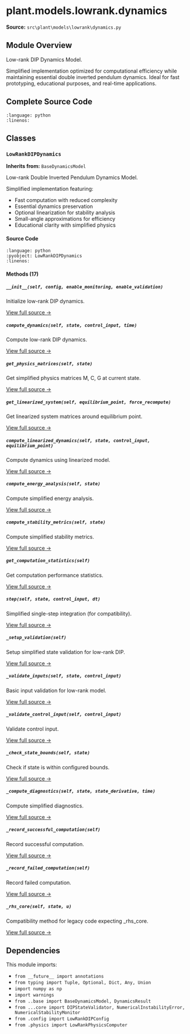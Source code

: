 # plant.models.lowrank.dynamics

**Source:** `src\plant\models\lowrank\dynamics.py`

## Module Overview

Low-rank DIP Dynamics Model.

Simplified implementation optimized for computational efficiency while
maintaining essential double inverted pendulum dynamics. Ideal for
fast prototyping, educational purposes, and real-time applications.

## Complete Source Code

```{literalinclude} ../../../src/plant/models/lowrank/dynamics.py
:language: python
:linenos:
```



## Classes

### `LowRankDIPDynamics`

**Inherits from:** `BaseDynamicsModel`

Low-rank Double Inverted Pendulum Dynamics Model.

Simplified implementation featuring:
- Fast computation with reduced complexity
- Essential dynamics preservation
- Optional linearization for stability analysis
- Small-angle approximations for efficiency
- Educational clarity with simplified physics

#### Source Code

```{literalinclude} ../../../src/plant/models/lowrank/dynamics.py
:language: python
:pyobject: LowRankDIPDynamics
:linenos:
```

#### Methods (17)

##### `__init__(self, config, enable_monitoring, enable_validation)`

Initialize low-rank DIP dynamics.

[View full source →](#method-lowrankdipdynamics-__init__)

##### `compute_dynamics(self, state, control_input, time)`

Compute low-rank DIP dynamics.

[View full source →](#method-lowrankdipdynamics-compute_dynamics)

##### `get_physics_matrices(self, state)`

Get simplified physics matrices M, C, G at current state.

[View full source →](#method-lowrankdipdynamics-get_physics_matrices)

##### `get_linearized_system(self, equilibrium_point, force_recompute)`

Get linearized system matrices around equilibrium point.

[View full source →](#method-lowrankdipdynamics-get_linearized_system)

##### `compute_linearized_dynamics(self, state, control_input, equilibrium_point)`

Compute dynamics using linearized model.

[View full source →](#method-lowrankdipdynamics-compute_linearized_dynamics)

##### `compute_energy_analysis(self, state)`

Compute simplified energy analysis.

[View full source →](#method-lowrankdipdynamics-compute_energy_analysis)

##### `compute_stability_metrics(self, state)`

Compute simplified stability metrics.

[View full source →](#method-lowrankdipdynamics-compute_stability_metrics)

##### `get_computation_statistics(self)`

Get computation performance statistics.

[View full source →](#method-lowrankdipdynamics-get_computation_statistics)

##### `step(self, state, control_input, dt)`

Simplified single-step integration (for compatibility).

[View full source →](#method-lowrankdipdynamics-step)

##### `_setup_validation(self)`

Setup simplified state validation for low-rank DIP.

[View full source →](#method-lowrankdipdynamics-_setup_validation)

##### `_validate_inputs(self, state, control_input)`

Basic input validation for low-rank model.

[View full source →](#method-lowrankdipdynamics-_validate_inputs)

##### `_validate_control_input(self, control_input)`

Validate control input.

[View full source →](#method-lowrankdipdynamics-_validate_control_input)

##### `_check_state_bounds(self, state)`

Check if state is within configured bounds.

[View full source →](#method-lowrankdipdynamics-_check_state_bounds)

##### `_compute_diagnostics(self, state, state_derivative, time)`

Compute simplified diagnostics.

[View full source →](#method-lowrankdipdynamics-_compute_diagnostics)

##### `_record_successful_computation(self)`

Record successful computation.

[View full source →](#method-lowrankdipdynamics-_record_successful_computation)

##### `_record_failed_computation(self)`

Record failed computation.

[View full source →](#method-lowrankdipdynamics-_record_failed_computation)

##### `_rhs_core(self, state, u)`

Compatibility method for legacy code expecting _rhs_core.

[View full source →](#method-lowrankdipdynamics-_rhs_core)



## Dependencies

This module imports:

- `from __future__ import annotations`
- `from typing import Tuple, Optional, Dict, Any, Union`
- `import numpy as np`
- `import warnings`
- `from ..base import BaseDynamicsModel, DynamicsResult`
- `from ...core import DIPStateValidator, NumericalInstabilityError, NumericalStabilityMonitor`
- `from .config import LowRankDIPConfig`
- `from .physics import LowRankPhysicsComputer`
